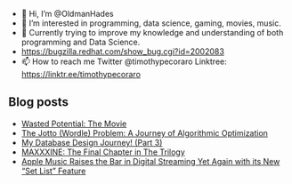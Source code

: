 - 👋 Hi, I’m @OldmanHades
- 👀 I’m interested in programming, data science, gaming, movies, music.
- 🌱 Currently trying to improve my knowledge and understanding of both programming and Data Science.
- https://bugzilla.redhat.com/show_bug.cgi?id=2002083
- 📫 How to reach me Twitter @timothypecoraro
Linktree: https://linktr.ee/timothypecoraro

## Blog posts
<!-- BLOG-POST-LIST:START -->
- [Wasted Potential: The Movie](https://medium.com/@timothypecoraro/wasted-potential-the-movie-6afa748e1d9e?source=rss-5097f5c9b801------2)
- [The Jotto &lpar;Wordle&rpar; Problem: A Journey of Algorithmic Optimization](https://medium.com/@timothypecoraro/the-jotto-wordle-problem-a-journey-of-algorithmic-optimization-eb1ce6f62a0f?source=rss-5097f5c9b801------2)
- [My Database Design Journey! &lpar;Part 3&rpar;](https://medium.com/@timothypecoraro/my-database-design-journey-part-3-9e49cdf775fa?source=rss-5097f5c9b801------2)
- [MAXXXINE: The Final Chapter in The Trilogy](https://medium.com/@timothypecoraro/maxxxine-the-final-chapter-in-the-trilogy-95881b08315f?source=rss-5097f5c9b801------2)
- [Apple Music Raises the Bar in Digital Streaming Yet Again with its New “Set List” Feature](https://medium.com/@timothypecoraro/apple-music-raises-the-bar-in-digital-streaming-yet-again-with-its-new-set-list-feature-6f0db6a094c9?source=rss-5097f5c9b801------2)
<!-- BLOG-POST-LIST:END -->
